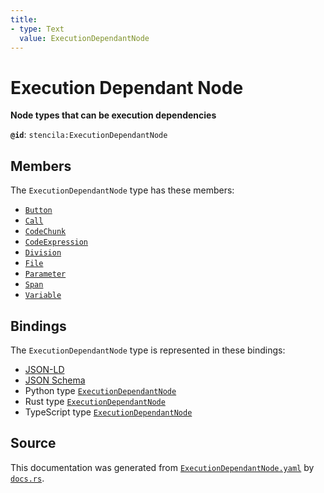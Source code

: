```yaml
---
title:
- type: Text
  value: ExecutionDependantNode
---
```


# Execution Dependant Node

**Node types that can be execution dependencies**

**`@id`**: `stencila:ExecutionDependantNode`

## Members

The `ExecutionDependantNode` type has these members:

- [`Button`](https://stencila.dev/docs/reference/schema/flow/button)
- [`Call`](https://stencila.dev/docs/reference/schema/flow/call)
- [`CodeChunk`](https://stencila.dev/docs/reference/schema/code/code-chunk)
- [`CodeExpression`](https://stencila.dev/docs/reference/schema/code/code-expression)
- [`Division`](https://stencila.dev/docs/reference/schema/style/division)
- [`File`](https://stencila.dev/docs/reference/schema/works/file)
- [`Parameter`](https://stencila.dev/docs/reference/schema/flow/parameter)
- [`Span`](https://stencila.dev/docs/reference/schema/style/span)
- [`Variable`](https://stencila.dev/docs/reference/schema/flow/variable)

## Bindings

The `ExecutionDependantNode` type is represented in these bindings:

- [JSON-LD](https://stencila.dev/ExecutionDependantNode.jsonld)
- [JSON Schema](https://stencila.dev/ExecutionDependantNode.schema.json)
- Python type [`ExecutionDependantNode`](https://github.com/stencila/stencila/blob/main/python/stencila/types/execution_dependant_node.py)
- Rust type [`ExecutionDependantNode`](https://github.com/stencila/stencila/blob/main/rust/schema/src/types/execution_dependant_node.rs)
- TypeScript type [`ExecutionDependantNode`](https://github.com/stencila/stencila/blob/main/typescript/src/types/ExecutionDependantNode.ts)

## Source

This documentation was generated from [`ExecutionDependantNode.yaml`](https://github.com/stencila/stencila/blob/main/schema/ExecutionDependantNode.yaml) by [`docs.rs`](https://github.com/stencila/stencila/blob/main/rust/schema-gen/src/docs.rs).